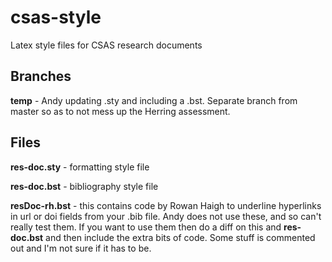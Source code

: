 # csas-style
Latex style files for CSAS research documents

## Branches

**temp** - Andy updating .sty and including a .bst. Separate branch from master so as to not mess up the Herring assessment.

## Files

**res-doc.sty** - formatting style file 

**res-doc.bst** - bibliography style file

**resDoc-rh.bst** - this contains code by Rowan Haigh to underline hyperlinks in url or doi fields from your .bib file. Andy does not use these, and so can't really test them. If you want to use them then do a diff on this and **res-doc.bst** and then include the extra bits of code. Some stuff is commented out and I'm not sure if it has to be.

